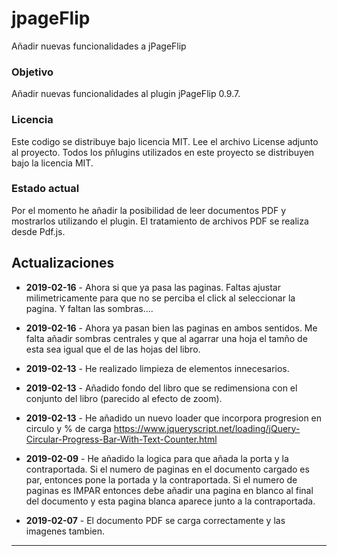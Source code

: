 # jpageFlip
Añadir nuevas funcionalidades a jPageFlip

### Objetivo

Añadir nuevas funcionalidades al plugin jPageFlip 0.9.7.

### Licencia

Este codigo se distribuye bajo licencia MIT. Lee el archivo License adjunto al proyecto.
Todos los pñlugins utilizados en este proyecto se distribuyen bajo la licencia MIT.

### Estado actual

Por el momento he añadir la posibilidad de leer documentos PDF y mostrarlos utilizando el plugin.
El tratamiento de archivos PDF se realiza desde Pdf.js.


## Actualizaciones

* **2019-02-16** - Ahora si que ya pasa las paginas. Faltas ajustar milimetricamente para que no se perciba el click al seleccionar
			 la pagina. Y faltan las sombras....

* **2019-02-16** - Ahora ya pasan bien las paginas en ambos sentidos. Me falta añadir sombras centrales y que al agarrar
			 una hoja el tamño de esta sea igual que el de las hojas del libro.

* **2019-02-13** - He realizado limpieza de elementos innecesarios.

* **2019-02-13** - Añadido fondo del libro que se redimensiona con el conjunto del libro (parecido al efecto de zoom).

* **2019-02-13** - He añadido un nuevo loader que incorpora progresion en circulo y % de carga
			 https://www.jqueryscript.net/loading/jQuery-Circular-Progress-Bar-With-Text-Counter.html

* **2019-02-09** - He añadido la logica para que añada la porta y la contraportada. Si el numero de paginas en el documento cargado
			 es par, entonces pone la portada y la contraportada. Si el numero de paginas es IMPAR entonces debe añadir una pagina
			 en blanco al final del documento y esta pagina blanca aparece junto a la contraportada.

* **2019-02-07** - El documento PDF se carga correctamente y las imagenes tambien.

*************************************************************************************************************************************


